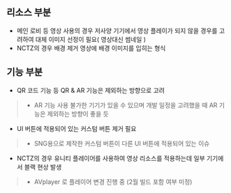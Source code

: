 ## 리소스 부분
- 메인 로비 등 영상 사용의 경우 저사양 기기에서 영상 플레이가 되지 않을 경우를 고려하여 대체 이미지 선정이 필요( 영상대신 썸네일 )
- NCTZ의 경우 배경 제거 영상에 배경 이미지를 입히는 형식


## 기능 부분
- QR 코드 기능 등 QR & AR 기능은 제외하는 방향으로 고려
> 	- AR 기능 사용 불가한 기기가 있을 수 있으며 개발 일정을 고려했을 때 AR 기능은 제외하는 방향이 좋을 듯
- UI 버튼에 적용되어 있는 커스텀 버튼 제거 필요
> 	- SNG용으로 제작한 커스텀 버튼이 다른 UI 버튼에 적용되어 있는 이슈

- NCTZ의 경우 유니티 플레이어를 사용하여 영상 리소스를 적용하는데 일부 기기에서 블랙 현상 발생
> 	- AVplayer 로 플레이어 변경 진행 중 (2월 빌드 포함 여부 미정)
